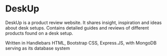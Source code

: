 # DeskUp
DeskUp is a product review website. It shares insight, inspiration and ideas about desk setups. Contains detailed guides and reviews of different products found on a desk setup.

Written in Handlebars HTML, Bootstrap CSS, Express.JS, with MongoDB serving as its database system
